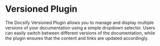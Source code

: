 # Versioned Plugin

The Docsify Versioned Plugin allows you to manage and display multiple versions of your 
documentation using a simple dropdown selector. Users can easily switch between different versions of the 
documentation, while the plugin ensures that the content and links are updated accordingly.